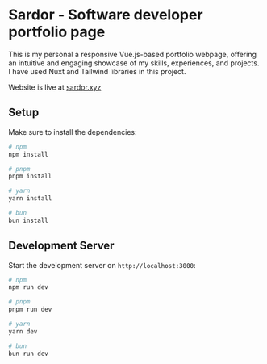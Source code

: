 # Sardor - Software developer portfolio page

This is my personal a responsive Vue.js-based portfolio webpage, offering an intuitive and engaging showcase of my
skills, experiences, and projects. I have used Nuxt and Tailwind libraries in this project.

Website is live at [sardor.xyz](https://sardor.xyz)

## Setup

Make sure to install the dependencies:

```bash
# npm
npm install

# pnpm
pnpm install

# yarn
yarn install

# bun
bun install
```

## Development Server

Start the development server on `http://localhost:3000`:

```bash
# npm
npm run dev

# pnpm
pnpm run dev

# yarn
yarn dev

# bun
bun run dev
```
